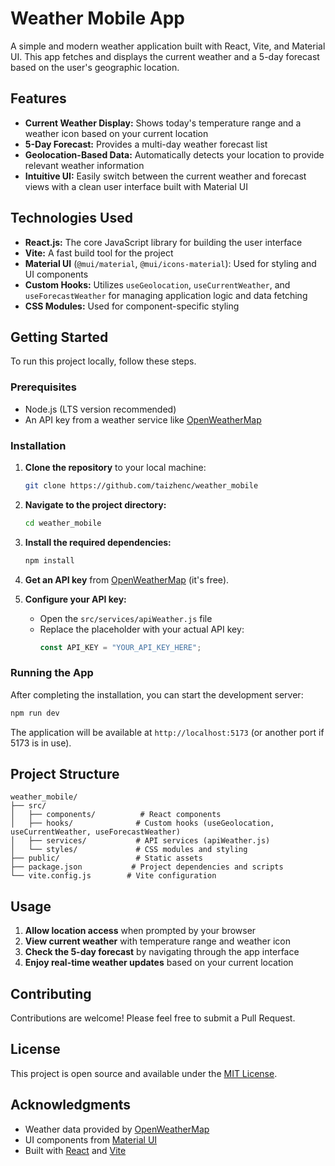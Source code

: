 # Weather Mobile App

A simple and modern weather application built with React, Vite, and Material UI. This app fetches and displays the current weather and a 5-day forecast based on the user's geographic location.

## Features

- **Current Weather Display:** Shows today's temperature range and a weather icon based on your current location
- **5-Day Forecast:** Provides a multi-day weather forecast list
- **Geolocation-Based Data:** Automatically detects your location to provide relevant weather information
- **Intuitive UI:** Easily switch between the current weather and forecast views with a clean user interface built with Material UI

## Technologies Used

- **React.js:** The core JavaScript library for building the user interface
- **Vite:** A fast build tool for the project
- **Material UI** (`@mui/material`, `@mui/icons-material`): Used for styling and UI components
- **Custom Hooks:** Utilizes `useGeolocation`, `useCurrentWeather`, and `useForecastWeather` for managing application logic and data fetching
- **CSS Modules:** Used for component-specific styling

## Getting Started

To run this project locally, follow these steps.

### Prerequisites

- Node.js (LTS version recommended)
- An API key from a weather service like [OpenWeatherMap](https://openweathermap.org/api)

### Installation

1. **Clone the repository** to your local machine:

   ```bash
   git clone https://github.com/taizhenc/weather_mobile
   ```

2. **Navigate to the project directory:**

   ```bash
   cd weather_mobile
   ```

3. **Install the required dependencies:**

   ```bash
   npm install
   ```

4. **Get an API key** from [OpenWeatherMap](https://openweathermap.org/api) (it's free).

5. **Configure your API key:**
   - Open the `src/services/apiWeather.js` file
   - Replace the placeholder with your actual API key:
     ```javascript
     const API_KEY = "YOUR_API_KEY_HERE";
     ```

### Running the App

After completing the installation, you can start the development server:

```bash
npm run dev
```

The application will be available at `http://localhost:5173` (or another port if 5173 is in use).

## Project Structure

```
weather_mobile/
├── src/
│   ├── components/          # React components
│   ├── hooks/              # Custom hooks (useGeolocation, useCurrentWeather, useForecastWeather)
│   ├── services/           # API services (apiWeather.js)
│   └── styles/             # CSS modules and styling
├── public/                 # Static assets
├── package.json           # Project dependencies and scripts
└── vite.config.js        # Vite configuration
```

## Usage

1. **Allow location access** when prompted by your browser
2. **View current weather** with temperature range and weather icon
3. **Check the 5-day forecast** by navigating through the app interface
4. **Enjoy real-time weather updates** based on your current location

## Contributing

Contributions are welcome! Please feel free to submit a Pull Request.

## License

This project is open source and available under the [MIT License](LICENSE).

## Acknowledgments

- Weather data provided by [OpenWeatherMap](https://openweathermap.org/)
- UI components from [Material UI](https://mui.com/)
- Built with [React](https://reactjs.org/) and [Vite](https://vitejs.dev/)
